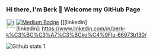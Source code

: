 ### Hi there, I'm Berk 👋 Welcome my GitHub Page

<!--
**choppei/choppei** is a ✨ _special_ ✨ repository because its `README.md` (this file) appears on your GitHub profile.

Here are some ideas to get you started:

- 🔭 I’m currently working on Web App
- 🌱 I’m currently learning ASP.NET Core
- 👯 I’m looking to collaborate on Node.js
-->

[![Medium Badge](https://img.shields.io/badge/-Medium-757575?style=flat-quare&labelColor=757575&logo=Medium&logoColor=white&link=link)](https://medium.com/@berk.kucukogluu)
[<img align="left" alt="linkedin | LinkedIn" width="24px" src="https://raw.githubusercontent.com/peterthehan/peterthehan/master/assets/linkedin.svg" />][linkedin]
<br />
[linkedin]: https://www.linkedin.com/in/berk-k%C3%BC%C3%A7%C3%BCko%C4%9Flu-66973b130/


![Github stats 1](https://github-readme-stats.vercel.app/api?username=choppei&show_icons=true&theme=gradient) 
